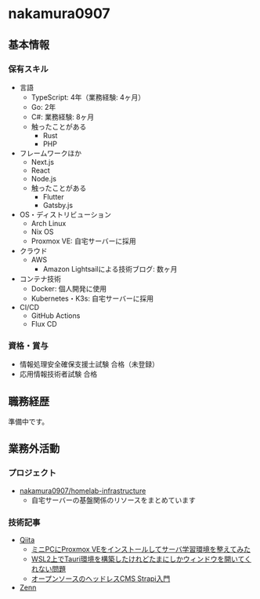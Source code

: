 # nakamura0907

## 基本情報

### 保有スキル

- 言語
  - TypeScript: 4年（業務経験: 4ヶ月）
  - Go: 2年
  - C#: 業務経験: 8ヶ月
  - 触ったことがある
    - Rust
    - PHP
- フレームワークほか
  - Next.js
  - React
  - Node.js
  - 触ったことがある
    - Flutter
    - Gatsby.js
- OS・ディストリビューション
  - Arch Linux
  - Nix OS
  - Proxmox VE: 自宅サーバーに採用
- クラウド
  - AWS
    - Amazon Lightsailによる技術ブログ: 数ヶ月
- コンテナ技術
  - Docker: 個人開発に使用
  - Kubernetes・K3s: 自宅サーバーに採用
- CI/CD
  - GitHub Actions
  - Flux CD

### 資格・賞与

- 情報処理安全確保支援士試験 合格（未登録）
- 応用情報技術者試験 合格

## 職務経歴

準備中です。

## 業務外活動

### プロジェクト

- [nakamura0907/homelab-infrastructure](https://github.com/nakamura0907/homelab-infrastructure)
  - 自宅サーバーの基盤関係のリソースをまとめています

### 技術記事

- [Qiita](https://qiita.com/nakamura0907)
  - [ミニPCにProxmox VEをインストールしてサーバ学習環境を整えてみた](https://qiita.com/nakamura0907/items/45eac6a0e10f9b969192)
  - [WSL2上でTauri環境を構築したけれどたまにしかウィンドウを開いてくれない問題](https://qiita.com/nakamura0907/items/cb769b3a094a6d2e87c0)
  - [オープンソースのヘッドレスCMS Strapi入門](https://qiita.com/nakamura0907/items/a8f564add089e0d60438)
- [Zenn](https://zenn.dev/nakamura0907)
